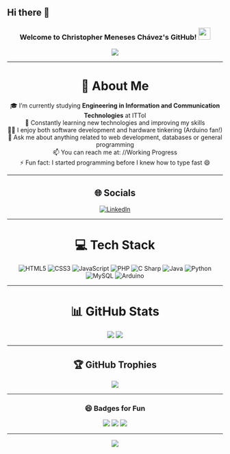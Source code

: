 
<!--
**ChrisMPCH/ChrisMPCH** is a ✨ _special_ ✨ repository because its `README.md` (this file) appears on your GitHub profile.
-->
## Hi there 👋

<h3 align="center">
  Welcome to Christopher Meneses Chávez's GitHub!
  <img src="https://media.giphy.com/media/hvRJCLFzcasrR4ia7z/giphy.gif" width="28">
</h3>

<p align="center">
  <a href="https://github.com/ChrisMPCH">
    <img src="https://readme-typing-svg.herokuapp.com?color=%2336BCF7&center=true&vCenter=true&lines=Hi+there%2C+I'm+Christopher+Meneses;Software+Engineering+Student+at+ITTol;I+love+coding+and+hardware;Always+learning+new+tech!&duration=5000&pause=1000">
  </a>
</p>


---

<div align="center">

# 💫 About Me

🎓 I’m currently studying **Engineering in Information and Communication Technologies** at ITTol  
🌱 Constantly learning new technologies and improving my skills  
👨‍💻 I enjoy both software development and hardware tinkering (Arduino fan!)  
💬 Ask me about anything related to web development, databases or general programming  
📫 You can reach me at: //Working Progress  
⚡ Fun fact: I started programming before I knew how to type fast 😄  

---

## 🌐 Socials
<!-- You can add links to your real social media here -->
[![LinkedIn](https://img.shields.io/badge/LinkedIn-0A66C2?logo=linkedin&logoColor=white)]([https://linkedin.com](https://www.linkedin.com/in/christopher-meneses-ch%C3%A1vez-6354171a8/))  
<!-- Add more if you like -->

---

# 💻 Tech Stack
![HTML5](https://img.shields.io/badge/html5-%23E34F26.svg?style=for-the-badge&logo=html5&logoColor=white)
![CSS3](https://img.shields.io/badge/css3-%231572B6.svg?style=for-the-badge&logo=css3&logoColor=white)
![JavaScript](https://img.shields.io/badge/javascript-%23323330.svg?style=for-the-badge&logo=javascript&logoColor=%23F7DF1E)
![PHP](https://img.shields.io/badge/php-%23777BB4.svg?style=for-the-badge&logo=php&logoColor=white)
![C Sharp](https://img.shields.io/badge/C%23-239120.svg?style=for-the-badge&logo=c-sharp&logoColor=white)
![Java](https://img.shields.io/badge/Java-%23ED8B00.svg?style=for-the-badge&logo=java&logoColor=white)
![Python](https://img.shields.io/badge/python-%233776AB.svg?style=for-the-badge&logo=python&logoColor=white)
![MySQL](https://img.shields.io/badge/mysql-%2300f.svg?style=for-the-badge&logo=mysql&logoColor=white)
![Arduino](https://img.shields.io/badge/arduino-%2300979D.svg?style=for-the-badge&logo=arduino&logoColor=white)

---

# 📊 GitHub Stats
![](https://github-readme-stats.vercel.app/api?username=ChrisMPCH&theme=tokyonight&hide_border=false&show_icons=true)
![](https://github-readme-streak-stats.herokuapp.com/?user=ChrisMPCH&theme=tokyonight&hide_border=false)

---

## 🏆 GitHub Trophies
![](https://github-profile-trophy.vercel.app/?username=ChrisMPCH&theme=radical&no-bg=true&margin-w=4)

---

### 😄 Badges for Fun
![](http://ForTheBadge.com/images/badges/built-with-love.svg)
![](http://ForTheBadge.com/images/badges/uses-html.svg)
![](http://ForTheBadge.com/images/badges/made-with-python.svg)

---

![](https://komarev.com/ghpvc/?username=ChrisMPCH&label=Profile+Views&color=green)

</div>

